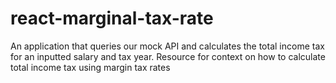 # react-marginal-tax-rate
An application that queries our mock API and calculates the total income tax for an inputted salary and tax year. Resource for context on how to calculate total income tax using margin tax rates

